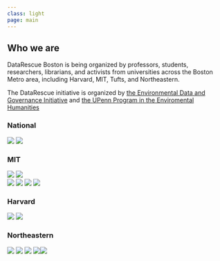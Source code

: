 ```yaml
---
class: light
page: main
---
```


<h2><i class="fa fa-id-card-o" aria-hidden="true"></i> Who we are</h2>

<p>DataRescue Boston is being organized by professors, students, researchers, librarians, and activists from universities across the Boston Metro area, including Harvard, MIT, Tufts, and Northeastern.</p>

<p>The DataRescue initiative is organized by <a href="https://envirodatagov.org">the Environmental Data and Governance Initiative</a> and <a href="https://www.ppehlab.org">the UPenn Program in the Enviromental Humanities</a> </p>

<h3>National</h3>
<div class="sponsors">
<a href="https://envirodatagov.org"><img src="{{ "/assets/EDGI-logo.png" | relative_url }}" /></a>
<a href="https://ppehlab.org"><img src="{{ "/assets/datarefuge-logo.png" | relative_url }}" /></a>
</div>

<h3>MIT</h3>
<div class="sponsors">
<a href="http://acses.mit.edu" ><img src="{{ "/assets/ACSES-logo.png" | relative_url }}" /></a>
<a href="http://libraries.mit.edu"><img src="{{ "/assets/mit-libraries-logo.png" | relative_url }}" /></a>
</div>
<div class="sponsors">
<a href="https://environmentalsolutions.mit.edu/" class="extra-wide"><img src="{{ "/assets/ESI-logo.png" | relative_url }}" /></a>
<a href="http://cce.mit.edu" class="extra-wide"><img src="{{ "/assets/cce-logo.png" | relative_url }}" /></a>
<a href="http://cee.mit.edu" class="extra-wide"><img src="{{"/assets/cee-logo-color.png" | relative_url }}" /></a>
<a href="http://gsc.mit.edu" class="extra-wide"><img src="{{ "/assets/GSC-logo-header-bw.png" | relative_url }}" /></a>
</div>

<h3>Harvard</h3>
<div class="sponsors">
<a href="http://library.harvard.edu"><img src="{{ "/assets/harvard-library-logo.jpeg" | relative_url }}" style="mix-blend-mode: multiply;"/></a>
<a href="http://iq.harvard.edu"><img src="{{ "/assets/iqss-logo.png" | relative_url }}" /></a>
</div>

<h3>Northeastern</h3>
<div class="sponsors">
<a href="http://library.northeastern.edu/" class="wide"><img src="{{ "/assets/northeastern-lib.png" | relative_url }}" /></a>
<a href="https://www.northeastern.edu/environmentalhealth/about-ssehri/" class="wide"><img src="{{ "/assets/northeastern-ssehri-logo.png" | relative_url }}" /></a>
<a href="https://bostoncivic.media/about" ><img src="{{ "/assets/boston-civic-media.png" | relative_url }}" /></a>
<a href="https://elab.emerson.edu/"><img src="{{ "/assets/emerson-engagement-lab.png" | relative_url }}" /><img src="{{ "/assets/emerson-wordmark.png" | relative_url }}" style="mix-blend-mode: multiply;"/></a>
</div>
